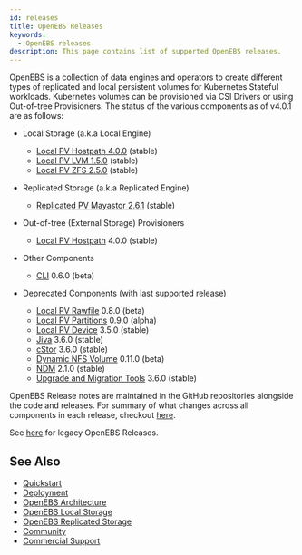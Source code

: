 ```yaml
---
id: releases
title: OpenEBS Releases
keywords:
  - OpenEBS releases
description: This page contains list of supported OpenEBS releases.
---
```


OpenEBS is a collection of data engines and operators to create different types of replicated and local persistent volumes for Kubernetes Stateful workloads. Kubernetes volumes can be provisioned via CSI Drivers or using Out-of-tree Provisioners. The status of the various components as of v4.0.1 are as follows:

- Local Storage (a.k.a Local Engine)
  - [Local PV Hostpath 4.0.0](https://github.com/openebs/dynamic-localpv-provisioner) (stable)
  - [Local PV LVM 1.5.0](https://github.com/openebs/lvm-localpv) (stable)
  - [Local PV ZFS 2.5.0](https://github.com/openebs/zfs-localpv) (stable)

- Replicated Storage (a.k.a Replicated Engine)
  - [Replicated PV Mayastor 2.6.1](https://github.com/openebs/mayastor) (stable)

- Out-of-tree (External Storage) Provisioners 
  - [Local PV Hostpath](https://github.com/openebs/dynamic-localpv-provisioner) 4.0.0 (stable)

- Other Components
  - [CLI](https://github.com/openebs/openebsctl) 0.6.0 (beta)

- Deprecated Components (with last supported release)
  - [Local PV Rawfile](https://github.com/openebs/rawfile-localpv) 0.8.0 (beta)
  - [Local PV Partitions](https://github.com/openebs/device-localpv) 0.9.0 (alpha)
  - [Local PV Device](https://github.com/openebs/dynamic-localpv-provisioner) 3.5.0 (stable)
  - [Jiva](https://github.com/openebs/jiva) 3.6.0 (stable)
  - [cStor](https://github.com/openebs/libcstor) 3.6.0 (stable)
  - [Dynamic NFS Volume](https://github.com/openebs/dynamic-nfs-provisioner) 0.11.0 (beta)
  - [NDM](https://github.com/openebs/node-disk-manager) 2.1.0 (stable)
  - [Upgrade and Migration Tools](https://github.com/openebs/upgrade) 3.6.0 (stable)

OpenEBS Release notes are maintained in the GitHub repositories alongside the code and releases. For summary of what changes across all components in each release, checkout [here](https://github.com/openebs/openebs/releases).

See [here](../versioned_docs/version-3.10.x/introduction/releases.md) for legacy OpenEBS Releases.

## See Also

- [Quickstart](../version-4.0.x/quickstart-guide/installation.md)
- [Deployment](../version-4.0.x/quickstart-guide/deploy-a-test-application.md)
- [OpenEBS Architecture](../version-4.0.x/concepts/architecture.md)
- [OpenEBS Local Storage](../version-4.0.x/concepts/data-engines/local-storage.md)
- [OpenEBS Replicated Storage](../version-4.0.x/concepts/data-engines/replicated-storage.md)
- [Community](community.md)
- [Commercial Support](commercial-support.md)